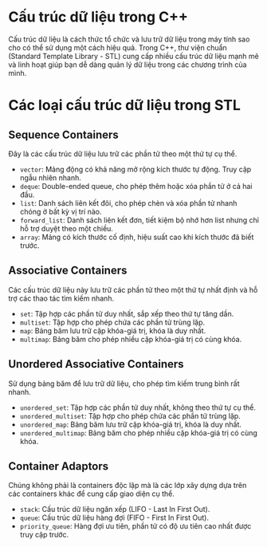 # Cấu trúc dữ liệu trong C++

Cấu trúc dữ liệu là cách thức tổ chức và lưu trữ dữ liệu trong máy tính sao cho có thể sử dụng một cách hiệu quả. Trong C++, thư viện chuẩn (Standard Template Library - STL) cung cấp nhiều cấu trúc dữ liệu mạnh mẽ và linh hoạt giúp bạn dễ dàng quản lý dữ liệu trong các chương trình của mình.

# Các loại cấu trúc dữ liệu trong STL

## Sequence Containers

Đây là các cấu trúc dữ liệu lưu trữ các phần tử theo một thứ tự cụ thể.

* `vector`: Mảng động có khả năng mở rộng kích thước tự động. Truy cập ngẫu nhiên nhanh.
* `deque`: Double-ended queue, cho phép thêm hoặc xóa phần tử ở cả hai đầu.
* `list`: Danh sách liên kết đôi, cho phép chèn và xóa phần tử nhanh chóng ở bất kỳ vị trí nào.
* `forward_list`: Danh sách liên kết đơn, tiết kiệm bộ nhớ hơn list nhưng chỉ hỗ trợ duyệt theo một chiều.
* `array`: Mảng có kích thước cố định, hiệu suất cao khi kích thước đã biết trước.

## Associative Containers

Các cấu trúc dữ liệu này lưu trữ các phần tử theo một thứ tự nhất định và hỗ trợ các thao tác tìm kiếm nhanh.

* `set`: Tập hợp các phần tử duy nhất, sắp xếp theo thứ tự tăng dần.
* `multiset`: Tập hợp cho phép chứa các phần tử trùng lặp.
* `map`: Bảng băm lưu trữ cặp khóa-giá trị, khóa là duy nhất.
* `multimap`: Bảng băm cho phép nhiều cặp khóa-giá trị có cùng khóa.

## Unordered Associative Containers

Sử dụng bảng băm để lưu trữ dữ liệu, cho phép tìm kiếm trung bình rất nhanh.

* `unordered_set`: Tập hợp các phần tử duy nhất, không theo thứ tự cụ thể.
* `unordered_multiset`: Tập hợp cho phép chứa các phần tử trùng lặp.
* `unordered_map`: Bảng băm lưu trữ cặp khóa-giá trị, khóa là duy nhất.
* `unordered_multimap`: Bảng băm cho phép nhiều cặp khóa-giá trị có cùng khóa.

## Container Adaptors

Chúng không phải là containers độc lập mà là các lớp xây dựng dựa trên các containers khác để cung cấp giao diện cụ thể.

* `stack`: Cấu trúc dữ liệu ngăn xếp (LIFO - Last In First Out).
* `queue`: Cấu trúc dữ liệu hàng đợi (FIFO - First In First Out).
* `priority_queue`: Hàng đợi ưu tiên, phần tử có độ ưu tiên cao nhất được truy cập trước.
